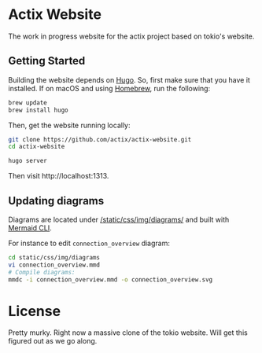 # Actix Website

The work in progress website for the actix project based on tokio's website.

## Getting Started

Building the website depends on [Hugo]. So, first make sure
that you have it installed. If on macOS and using [Homebrew], run the following:

```sh
brew update
brew install hugo
```

Then, get the website running locally:

```sh
git clone https://github.com/actix/actix-website.git
cd actix-website

hugo server
```

Then visit http://localhost:1313.

## Updating diagrams

Diagrams are located under [/static/css/img/diagrams/](https://github.com/actix/actix-website/tree/master/static/img/diagrams) and built with [Mermaid CLI].

For instance to edit `connection_overview` diagram:

```sh
cd static/css/img/diagrams
vi connection_overview.mmd
# Compile diagrams:
mmdc -i connection_overview.mmd -o connection_overview.svg
```

# License

Pretty murky. Right now a massive clone of the tokio website. Will get this
figured out as we go along.

<!-- LINKS -->

[Hugo]: https://gohugo.io
[Homebrew]: https://brew.sh
[Mermaid CLI]: https://github.com/mermaidjs/mermaid.cli
